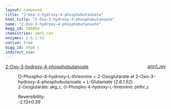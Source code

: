 ```yaml
---
layout: compound
title: "2-Oxo-3-hydroxy-4-phosphobutanoate"
html_title: "2-Oxo-3-hydroxy-4-phosphobutanoate"
name: "2-Oxo-3-hydroxy-4-phosphobutanoate"
kegg_id: C06054
chemistries: amn1_rev
enzymes: 2.6.1.52
native: true
bigg_id: ohpb_c
indirect_via:
---
```

<dl><dt class='rs-product'><a href='{{ site.url }}{{ site.baseurl }}/compounds/C06054' class='link-dark' data-bs-toggle='tooltip' data-bs-html='true' data-bs-title='KEGG: C06054'>2-Oxo-3-hydroxy-4-phosphobutanoate</a><span style='float: right; max-width: 40%'><a href='{{ site.url }}{{ site.baseurl }}/chemistries/amn1_rev' class='link-dark opacity-50' style='font-size: small; word-wrap: anywhere;'>amn1_rev</a></span></dt><dd><p>O-Phospho-4-hydroxy-L-threonine + 2-Oxoglutarate &#8644; 2-Oxo-3-hydroxy-4-phosphobutanoate + L-Glutamate (<i>2.6.1.52</i>)<br /><span style='font-size: small;'><span data-bs-toggle='tooltip' data-bs-html='true' data-bs-title='KEGG: C00026'>2-Oxoglutarate</span>: akg_c, <span data-bs-toggle='tooltip' data-bs-html='true' data-bs-title='KEGG: C06055'>O-Phospho-4-hydroxy-L-threonine</span>: phthr_c</span><br /><div class="reversibility_info">Reversibility: <div class="progress" style="flex-direction: row-reverse;"><div class="progress-bar bg-success" role="progressbar" style="width: 21.26%" aria-valuenow="-2.1255927871946696" aria-valuemin="0" aria-valuemax="10"></div><div class="progress-bar bg-warning" role="progressbar" style="width: 3.86%" aria-valuenow="-2.1255927871946696" aria-valuemin="0" aria-valuemax="10"></div></div><span>-2.13&plusmn;0.39</span><div class="progress"><div class="progress-bar bg-danger" role="progressbar" style="width: 0%" aria-valuenow="-2.1255927871946696" aria-valuemin="0" aria-valuemax="10"></div></div></div></p><dl></dl></dd></dl>
